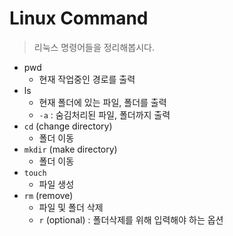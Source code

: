 # Linux Command

> 리눅스 명령어들을 정리해봅시다.

- pwd
    - 현재 작업중인 경로를 출력
- ls
    - 현재 폴더에 있는 파일, 폴더를 출력
    - `-a` : 숨김처리된 파일, 폴더까지 출력
- `cd` (change directory)
    - 폴더 이동
- `mkdir` (make directory)
    - 폴더 이동
- `touch`
    - 파일 생성
- `rm` (remove)
    - 파일 및 폴더 삭제
    - `r` (optional) : 폴더삭제를 위해 입력해야 하는 옵션
